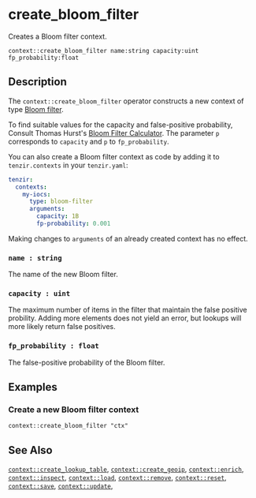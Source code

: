 # create_bloom_filter

Creates a Bloom filter context.

```tql
context::create_bloom_filter name:string capacity:uint fp_probability:float
```

## Description

The `context::create_bloom_filter` operator constructs a new context of type
[Bloom filter](../../../enrichment/README.md#bloom-filter).

To find suitable values for the capacity and false-positive probability, Consult
Thomas Hurst's [Bloom Filter Calculator](https://hur.st/bloomfilter/). The
parameter `p` corresponds to `capacity` and `p` to `fp_probability`.

You can also create a Bloom filter context as code by adding it to
`tenzir.contexts` in your `tenzir.yaml`:

```yaml {0} title="<prefix>/etc/tenzir/tenzir.yaml"
tenzir:
  contexts:
    my-iocs:
      type: bloom-filter
      arguments:
        capacity: 1B
        fp-probability: 0.001
```

Making changes to `arguments` of an already created context has no effect.

### `name : string`

The name of the new Bloom filter.

### `capacity : uint`

The maximum number of items in the filter that maintain the false positive
probility. Adding more elements does not yield an error, but lookups will
more likely return false positives.

### `fp_probability : float`

The false-positive probability of the Bloom filter.

## Examples

### Create a new Bloom filter context

```tql
context::create_bloom_filter "ctx"
```

## See Also

[`context::create_lookup_table`](create_lookup_table.md),
[`context::create_geoip`](create_geoip.md),
[`context::enrich`](enrich.md),
[`context::inspect`](inspect.md),
[`context::load`](load.md),
[`context::remove`](remove.md),
[`context::reset`](update.md),
[`context::save`](save.md),
[`context::update`](update.md),

